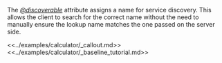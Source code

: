 The [*@discoverable*][fidl-attributes-doc] attribute assigns a name for service
discovery. This allows the client to search for the correct name without the
need to manually ensure the lookup name matches the one passed on the server
side.

<<../examples/calculator/_callout.md>>
<<../examples/calculator/_baseline_tutorial.md>>

[fidl-attributes-doc]: /reference/fidl/language/attributes.md#discoverable